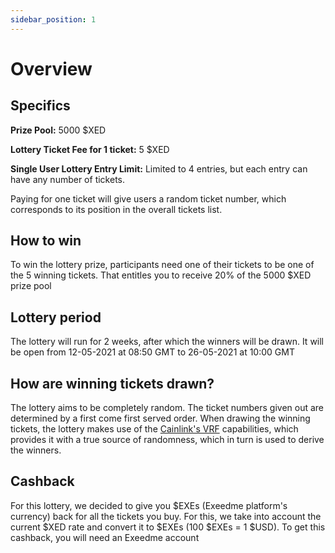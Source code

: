 ```yaml
---
sidebar_position: 1
---
```


# Overview

## Specifics

**Prize Pool:** 5000 $XED

**Lottery Ticket Fee for 1 ticket:** 5 $XED

**Single User Lottery Entry Limit:** Limited to 4 entries, but each entry can have any number of tickets.

Paying for one ticket will give users a random ticket number, which corresponds to its position in the overall tickets list.

## How to win

To win the lottery prize, participants need one of their tickets to be one of the 5 winning tickets. That entitles you to receive 20% of the 5000 $XED prize pool

## Lottery period

The lottery will run for 2 weeks, after which the winners will be drawn. It will be open from 12-05-2021 at 08:50 GMT to 26-05-2021 at 10:00 GMT

## How are winning tickets drawn?

The lottery aims to be completely random. The ticket numbers given out are determined by a first come first served order. When drawing the winning tickets, the lottery makes use of the [Cainlink's VRF](https://docs.chain.link/docs/chainlink-vrf/) capabilities, which provides it with a true source of randomness, which in turn is used to derive the winners.

## Cashback

For this lottery, we decided to give you $EXEs (Exeedme platform's currency) back for all the tickets you buy. For this, we take into account the current $XED rate and convert it to $EXEs (100 $EXEs = 1 $USD).
To get this cashback, you will need an Exeedme account
